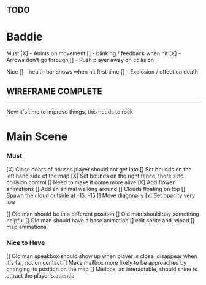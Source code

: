 
TODO
-----

# Baddie 

Must 
[X] - Anims on movement
[] - blinking / feedback when hit
[X] - Arrows don't go through
[] - Push player away on collision

Nice
[] - health bar shows when hit first time
[] - Explosion / effect on death


WIREFRAME COMPLETE 
------------------
------------------

Now it's time to improve things, this needs to rock

# Main Scene

### Must
[X] Close doors of houses player should not get into 
[] Set bounds on the left hand side of the map
[X] Set bounds on the right fence, there's no collision control
[] Need to make it come more alive
   [X] Add flower animations
   [] Add an animal walking around
   [] Clouds floating on top
      [] Spawn the cloud outside at -15, -15
      [] Move diagonally
      [x] Set opacity very low

[] Old man should be in a different position
[] Old man should say something helpful
[] Old man should have a base animation
   [] edit sprite and reload
   [] map animations

### Nice to Have

[] Old man speakbox should show up when player is close, disappear when it's far, not on contact
[] Make mailbox more likely to be approached by changing its position on the map
[] Mailbox, an interactable, should shine to attract the player's attentio


